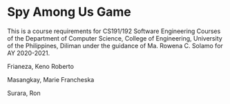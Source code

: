 # Spy Among Us Game
This is a course requirements for CS191/192 Software Engineering Courses of the Department of Computer Science, College of Engineering, University of the Philippines, Diliman under the guidance of Ma. Rowena C. Solamo for AY 2020-2021.

Frianeza, Keno Roberto

Masangkay, Marie Francheska

Surara, Ron
